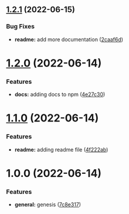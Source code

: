 ## [1.2.1](https://github.com/logeek-io/onvo-pay-js-sdk/compare/v1.2.0...v1.2.1) (2022-06-15)


### Bug Fixes

* **readme:** add more documentation ([2caaf6d](https://github.com/logeek-io/onvo-pay-js-sdk/commit/2caaf6d776bf9589ce7616b78c061420698f3f18))

# [1.2.0](https://github.com/logeek-io/onvo-pay-js-sdk/compare/v1.1.0...v1.2.0) (2022-06-14)


### Features

* **docs:** adding docs to npm ([4e27c30](https://github.com/logeek-io/onvo-pay-js-sdk/commit/4e27c303e3c6f82b64fbf4e48de76e4d350e92ad))

# [1.1.0](https://github.com/logeek-io/onvo-pay-js-sdk/compare/v1.0.0...v1.1.0) (2022-06-14)


### Features

* **readme:** adding readme file ([4f222ab](https://github.com/logeek-io/onvo-pay-js-sdk/commit/4f222ab0bebedbf57b29c643a7bfc9a7b868f6cb))

# 1.0.0 (2022-06-14)


### Features

* **general:** genesis ([7c8e317](https://github.com/logeek-io/onvo-pay-js-sdk/commit/7c8e317b683b64225a705e56ff789d306c571578))
